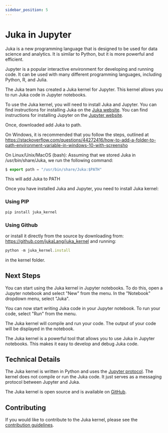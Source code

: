 ```yaml
---
sidebar_position: 5
---
```


# Juka in Jupyter

Juka is a new programming language that is designed to be used for data science and analytics. It is similar to Python, but it is more powerful and efficient.

Jupyter is a popular interactive environment for developing and running code. It can be used with many different programming languages, including Python, R, and Julia.

The Juka team has created a Juka kernel for Jupyter. This kernel allows you to run Juka code in Jupyter notebooks.

To use the Juka kernel, you will need to install Juka and Jupyter. You can find instructions for installing Juka on the [Juka website](https://jukalang.com/download). You can find instructions for installing Jupyter on the [Jupyter website](https://jupyter.org/install).

Once, downloaded add Juka to path.

On Windows, it is recommended that you follow the steps, outlined
at https://stackoverflow.com/questions/44272416/how-to-add-a-folder-to-path-environment-variable-in-windows-10-with-screensho

On Linux/Unix/MacOS (bash):
Assuming that we stored Juka in /usr/bin/share/Juka,
we run the following command:

```jsx
$ export path = "/usr/bin/share/Juka:$PATH"
```

This will add Juka to PATH

Once you have installed Juka and Jupyter, you need to install Juka kernel:

### Using PIP
```jsx
pip install juka_kernel
```

### Using Github
or install it directly from the source by downloading from:
https://github.com/jukaLang/juka_kernel
and running:

```jsx
python -m juka_kernel.install
```

in the kernel folder.

## Next Steps

You can start using the Juka kernel in Jupyter notebooks. To do this, open a Jupyter notebook and select "New" from the menu. In the "Notebook" dropdown menu, select "Juka".

You can now start writing Juka code in your Jupyter notebook. To run your code, select "Run" from the menu.

The Juka kernel will compile and run your code. The output of your code will be displayed in the notebook.

The Juka kernel is a powerful tool that allows you to use Juka in Jupyter notebooks. This makes it easy to develop and debug Juka code.

## Technical Details

The Juka kernel is written in Python and uses the [Jupyter protocol](https://jupyter.org/protocol). The kernel does not compile or run the Juka code. It just serves as a messaging protocol between Jupyter and Juka.

The Juka kernel is open source and is available on [GitHub](https://github.com/juka/juka_kernel).

## Contributing

If you would like to contribute to the Juka kernel, please see the [contribution guidelines](https://github.com/juka/juka_kernel/blob/master/CONTRIBUTING.md).
